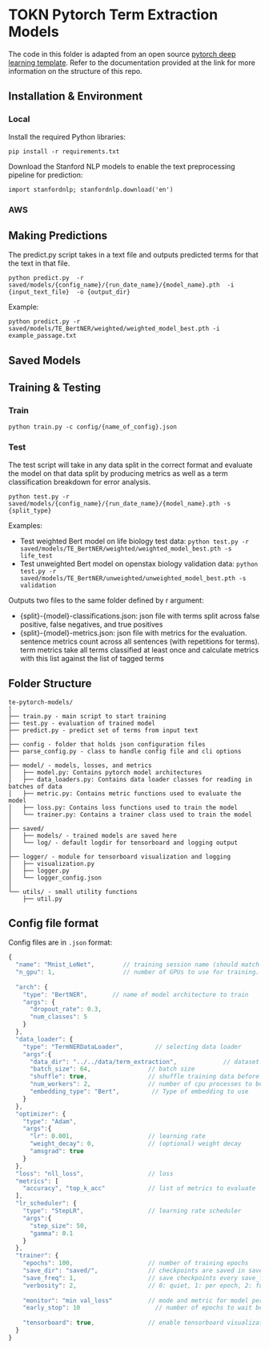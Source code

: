 # TOKN Pytorch Term Extraction Models 

The code in this folder is adapted from an open source [pytorch deep learning template](). Refer to
the documentation provided at the link for more information on the structure of this repo.


## Installation & Environment

### Local

Install the required Python libraries:

`pip install -r requirements.txt`

Download the Stanford NLP models to enable the text preprocessing pipeline for prediction:

`import stanfordnlp; stanfordnlp.download('en')`

### AWS 

## Making Predictions

The predict.py script takes in a text file and outputs predicted terms for that the text in that file.

`python predict.py 
     -r saved/models/{config_name}/{run_date_name}/{model_name}.pth 
     -i {input_text_file} 
     -o {output_dir}`

Example:
   
 `python predict.py -r saved/models/TE_BertNER/weighted/weighted_model_best.pth -i example_passage.txt`
 
## Saved Models 

## Training & Testing

### Train 

`python train.py -c config/{name_of_config}.json`

### Test 

The test script will take in any data split in the correct format and evaluate the model on that
data split by producing metrics as well as a term classification breakdown for error analysis.

`python test.py -r saved/models/{config_name}/{run_date_name}/{model_name}.pth -s {split_type}`

Examples:
 - Test weighted Bert model on life biology test data:
    `python test.py -r saved/models/TE_BertNER/weighted/weighted_model_best.pth -s life_test`
 - Test unweighted Bert model on openstax biology validation data:
    `python test.py -r saved/models/TE_BertNER/unweighted/unweighted_model_best.pth -s validation`

Outputs two files to the same folder defined by r argument:
  - {split}-{model}-classifications.json: json file with terms split across false positive, 
    false negatives, and true positives
  - {split}-{model}-metrics.json: json file with metrics for the evaluation. sentence metrics
    count across all sentences (with repetitions for terms). term metrics take all terms classified
    at least once and calculate metrics with this list against the list of tagged terms


## Folder Structure
  ```
  te-pytorch-models/
  │
  ├── train.py - main script to start training
  ├── test.py - evaluation of trained model
  ├── predict.py - predict set of terms from input text 
  │
  ├── config - folder that holds json configuration files 
  ├── parse_config.py - class to handle config file and cli options
  │
  ├── model/ - models, losses, and metrics
  │   ├── model.py: Contains pytorch model architectures
  │   ├── data_loaders.py: Contains data loader classes for reading in batches of data
  │   ├── metric.py: Contains metric functions used to evaluate the model
  │   ├── loss.py: Contains loss functions used to train the model
  │   └── trainer.py: Contains a trainer class used to train the model
  │
  ├── saved/
  │   ├── models/ - trained models are saved here
  │   └── log/ - default logdir for tensorboard and logging output
  │
  ├── logger/ - module for tensorboard visualization and logging
  │   ├── visualization.py
  │   ├── logger.py
  │   └── logger_config.json
  │  
  └── utils/ - small utility functions
      ├── util.py
  ```

## Config file format

Config files are in `.json` format:
```javascript
{
  "name": "Mnist_LeNet",        // training session name (should match json file name)
  "n_gpu": 1,                   // number of GPUs to use for training.
  
  "arch": {
    "type": "BertNER",       // name of model architecture to train
    "args": {
      "dropout_rate": 0.3,   
      "num_classes": 5
    }                
  },
  "data_loader": {
    "type": "TermNERDataLoader",         // selecting data loader
    "args":{
      "data_dir": "../../data/term_extraction",             // dataset path
      "batch_size": 64,                // batch size
      "shuffle": true,                 // shuffle training data before splitting
      "num_workers": 2,                // number of cpu processes to be used for data loading
      "embedding_type": "Bert",         // Type of embedding to use
    }
  },
  "optimizer": {
    "type": "Adam",
    "args":{
      "lr": 0.001,                     // learning rate
      "weight_decay": 0,               // (optional) weight decay
      "amsgrad": true
    }
  },
  "loss": "nll_loss",                  // loss
  "metrics": [
    "accuracy", "top_k_acc"            // list of metrics to evaluate
  ],                         
  "lr_scheduler": {
    "type": "StepLR",                  // learning rate scheduler
    "args":{
      "step_size": 50,          
      "gamma": 0.1
    }
  },
  "trainer": {
    "epochs": 100,                     // number of training epochs
    "save_dir": "saved/",              // checkpoints are saved in save_dir/models/name
    "save_freq": 1,                    // save checkpoints every save_freq epochs
    "verbosity": 2,                    // 0: quiet, 1: per epoch, 2: full
  
    "monitor": "min val_loss"          // mode and metric for model performance monitoring. set 'off' to disable.
    "early_stop": 10	                 // number of epochs to wait before early stop. set 0 to disable.
  
    "tensorboard": true,               // enable tensorboard visualization
  }
}
```

